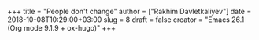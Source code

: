 +++
title = "People don't change"
author = ["Rakhim Davletkaliyev"]
date = 2018-10-08T10:29:00+03:00
slug = 8
draft = false
creator = "Emacs 26.1 (Org mode 9.1.9 + ox-hugo)"
+++
